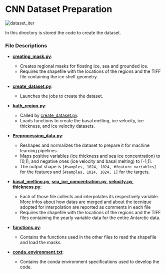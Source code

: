 # CNN Dataset Preparation

![dataset_iter](https://github.com/Moncada-Francesco-97/machine_learning_calving_project/assets/110817494/9036a482-f402-4be7-b83d-6b3234ef24bd)


In this directory is stored the code to create the dataset.

### File Descriptions

- **[creating_mask.py](creating_masks.py)**:
  - Creates regional masks for floating ice, sea and grounded ice.
  - Requires the shapefile with the locations of the regions and the TIFF file containing the ice shelf geometry.

- **[create_dataset.py](create_dataset.py)**:
  - Launches the jobs to create the dataset.

- **[bath_region.py](bath_region.py)**:
  - Called by [create_dataset.py](create_dataset.py).
  - Loads functions to create the basal melting, ice velocity, ice thickness, and ice velocity datasets.

- **[Preprocessing_data.py](Preprocessing_data.py)**:
  - Reshapes and normalizes the dataset to prepare it for machine learning pipelines.
  - Maps positive variables (ice thickness and sea ice concentration) to [0,1], and negative ones (ice velocity and basal melting) to [-1,1].
  - The output shape is `[#samples, 1024, 1024, #feature variables]` for the features and `[#samples, 1024, 1024, 1]` for the targets.

- **[basal_melting.py](basal_melting.py), [sea_ice_concentration.py](sea_ice_concentration.py), [velocity.py](velocity.py), [thickness.py](thickness.py)**:
  - Each of those file collects and interpolates its respectively variable. More infos about how datas are merged and about the tecnique adopted for interpolation are reported as comments in each file
  - Requires the shapefile with the locations of the regions and the TIFF files containing the yearly variable data for the entire Antarctic data.

- **[functions.py](functions.py)**:
  - Contains the functions used in the other files to read the shapefile and load the masks.

- **[conda_environment.txt](conda_environment.txt)**:
  - Contains the conda environment specifications used to develop the code.

